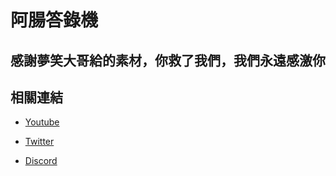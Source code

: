# 阿腸答錄機

## 感謝夢笑大哥給的素材，你救了我們，我們永遠感激你

## 相關連結

- [Youtube](https://www.youtube.com/channel/UCYsZjpYAuBdytWpZEyZKO4g)

- [Twitter](https://twitter.com/kitsukitsuuu)

- [Discord](https://reurl.cc/bkX1gX)
